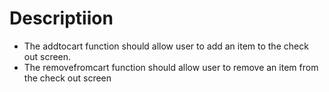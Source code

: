 # Descriptiion

* The addtocart function should allow user to add an item to the check out screen.
* The removefromcart function should allow user to remove an item from the check out screen
